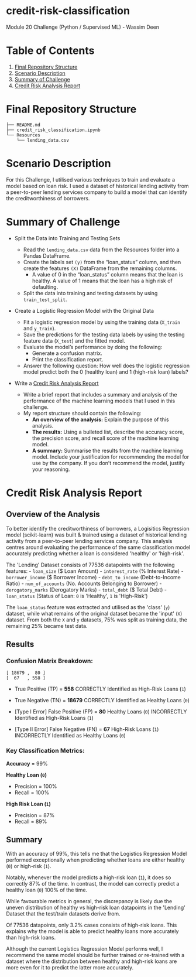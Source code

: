 # credit-risk-classification
Module 20 Challenge (Python / Supervised ML) - Wassim Deen

# Table of Contents
1. [Final Repository Structure](#final-repository-structure)
2. [Scenario Description](#scenario-description)
3. [Summary of Challenge](#summary-of-challenge)
4. [Credit Risk Analysis Report](#credit-risk-analysis-report)

# Final Repository Structure
```
├── README.md
├── credit_risk_classification.ipynb
└── Resources
    └── lending_data.csv

```

# Scenario Description
For this Challenge, I utilised various techniques to train and evaluate a model based on loan risk. I used a dataset of historical lending activity from a peer-to-peer lending services company to build a model that can identify the creditworthiness of borrowers.

# Summary of Challenge
- Split the Data into Training and Testing Sets
    - Read the `lending_data.csv` data from the Resources folder into a Pandas DataFrame.
    - Create the labels set `(y)` from the “loan_status” column, and then create the features `(X)` DataFrame from the remaining columns.
        - A value of 0 in the “loan_status” column means that the loan is healthy. A value of 1 means that the loan has a high risk of defaulting.
    - Split the data into training and testing datasets by using `train_test_split`.

- Create a Logistic Regression Model with the Original Data
    - Fit a logistic regression model by using the training data (`X_train` and `y_train`).
    - Save the predictions for the testing data labels by using the testing feature data (`X_test`) and the fitted model.
    - Evaluate the model’s performance by doing the following:
        - Generate a confusion matrix.
        - Print the classification report.
    - Answer the following question: How well does the logistic regression model predict both the 0 (healthy loan) and 1 (high-risk loan) labels?

- Write a [Credit Risk Analysis Report](#credit-risk-analysis-report)
    - Write a brief report that includes a summary and analysis of the performance of the machine learning models that I used in this challenge.
    - My report structure should contain the following:
        - <b>An overview of the analysis:</b> Explain the purpose of this analysis.
        - <b>The results:</b> Using a bulleted list, describe the accuracy score, the precision score, and recall score of the machine learning model.
        - <b>A summary:</b> Summarise the results from the machine learning model. Include your justification for recommending the model for use by the company. If you don’t recommend the model, justify your reasoning.

# Credit Risk Analysis Report

## Overview of the Analysis

To better identify the creditworthiness of borrowers, a Logisitics Regression model (scikit-learn) was built & trained using a dataset of historical lending activity from a peer-to-peer lending services company.
This analysis centres around evaluating the performance of the same classification model accurately predicting whether a loan is considered 'healthy' or 'high-risk'.

The 'Lending' Dataset consists of 77536 datapoints with the following features:
    - `loan_size` ($ Loan Amount)
    - `interest_rate` (% Interest Rate)
    - `borrower_income` ($ Borrower Income)
    - `debt_to_income` (Debt-to-Income Ratio)
    - `num_of_accounts` (No. Accounts Belonging to Borrower)
    - `derogatory_marks` (Derogatory Marks)
    - `total_debt` ($ Total Debt)
    - `loan_status` (Status of Loan: `0` is 'Healthy', `1` is 'High-Risk')

The `loan_status` feature was extracted and utilised as the 'class' (`y`) dataset, while what remains of the original dataset became the 'input' (`X`) dataset.
From both the `X` and `y` datasets, 75% was split as training data, the remaining 25% became test data.

## Results

### Confusion Matrix Breakdown:
```
[ 18679 ,  80 ]
[  67   , 558 ]

```

- True Positive (TP) = **558** CORRECTLY Identified as High-Risk Loans (`1`)

- True Negative (TN) = **18679** CORRECTLY Identified as Healthy Loans (`0`)

- [Type I Error] False Positive (FP) =  **80** Healthy Loans (`0`) INCORRECTLY Identified as High-Risk Loans (`1`)

- [Type II Error] False Negative (FN) = **67** High-Risk Loans (`1`) INCORRECTLY Identified as Healthy Loans (`0`)

### Key Classification Metrics:

**Accuracy** = 99%

**Healthy Loan (`0`)**
   - Precision = 100%
   - Recall = 100%

**High Risk Loan (`1`)**
   - Precision = 87%
   - Recall = 89%

## Summary

With an accuracy of 99%, this tells me that the Logistics Regression Model performed exceptionally when predicting whether loans are either healthy (`0`) or high-risk (`1`).

Notably, whenever the model predicts a high-risk loan (`1`), it does so correctly 87% of the time. In contrast, the model can correctly predict a healthy loan (`0`) 100% of the time.

While favourable metrics in general, the discrepancy is likely due the uneven distribution of healthy vs high-risk loan datapoints in the 'Lending' Dataset that the test/train datasets derive from.

Of 77536 datapoints, only 3.2% cases consists of high-risk loans. This explains why the model is able to predict healthy loans more accurately than high-risk loans.

Although the current Logistics Regression Model performs well, I recommend the same model should be further trained or re-trained with a dataset where the distribution between healthy and high-risk loans are more even for it to predict the latter more accurately.